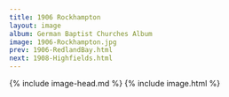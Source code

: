 ```yaml
---
title: 1906 Rockhampton
layout: image
album: German Baptist Churches Album
image: 1906-Rockhampton.jpg
prev: 1906-RedlandBay.html
next: 1908-Highfields.html
---
```

{% include image-head.md %}
{% include image.html %}